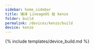 ```yaml
---
sidebar: home_sidebar
title: 编译 LineageOS 给 kenzo
folder: build
permalink: /devices/kenzo/build
device: kenzo
---
```

{% include templates/device_build.md %}
